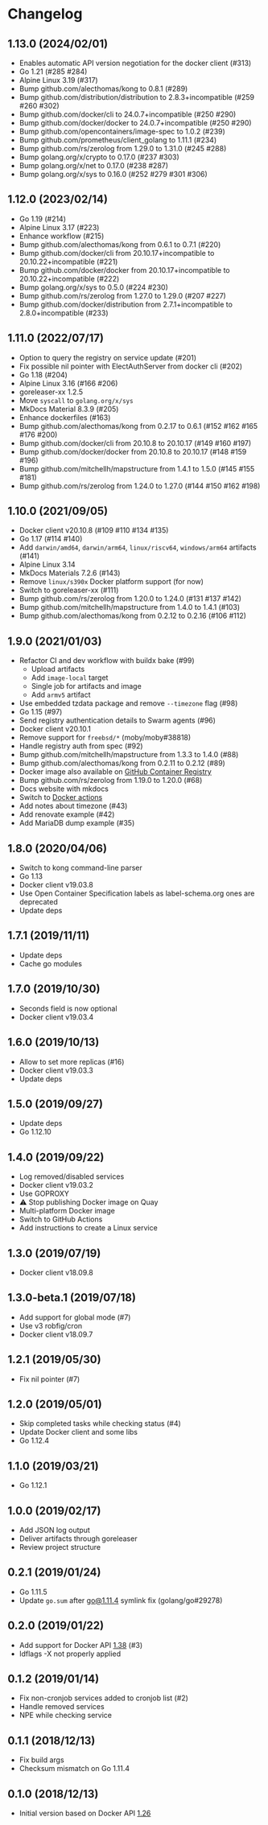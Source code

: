 # Changelog

## 1.13.0 (2024/02/01)

* Enables automatic API version negotiation for the docker client (#313)
* Go 1.21 (#285 #284)
* Alpine Linux 3.19 (#317)
* Bump github.com/alecthomas/kong to 0.8.1 (#289)
* Bump github.com/distribution/distribution to 2.8.3+incompatible (#259 #260 #302)
* Bump github.com/docker/cli to 24.0.7+incompatible (#250 #290)
* Bump github.com/docker/docker to 24.0.7+incompatible (#250 #290)
* Bump github.com/opencontainers/image-spec to 1.0.2 (#239)
* Bump github.com/prometheus/client_golang to 1.11.1 (#234)
* Bump github.com/rs/zerolog from 1.29.0 to 1.31.0 (#245 #288)
* Bump golang.org/x/crypto to 0.17.0 (#237 #303)
* Bump golang.org/x/net to 0.17.0 (#238 #287)
* Bump golang.org/x/sys to 0.16.0 (#252 #279 #301 #306)

## 1.12.0 (2023/02/14)

* Go 1.19 (#214)
* Alpine Linux 3.17 (#223)
* Enhance workflow (#215)
* Bump github.com/alecthomas/kong from 0.6.1 to 0.7.1 (#220)
* Bump github.com/docker/cli from 20.10.17+incompatible to 20.10.22+incompatible (#221)
* Bump github.com/docker/docker from 20.10.17+incompatible to 20.10.22+incompatible (#222)
* Bump golang.org/x/sys to 0.5.0 (#224 #230)
* Bump github.com/rs/zerolog from 1.27.0 to 1.29.0 (#207 #227)
* Bump github.com/docker/distribution from 2.7.1+incompatible to 2.8.0+incompatible (#233)

## 1.11.0 (2022/07/17)

* Option to query the registry on service update (#201)
* Fix possible nil pointer with ElectAuthServer from docker cli (#202)
* Go 1.18 (#204)
* Alpine Linux 3.16 (#166 #206)
* goreleaser-xx 1.2.5
* Move `syscall` to `golang.org/x/sys`
* MkDocs Material 8.3.9 (#205)
* Enhance dockerfiles (#163)
* Bump github.com/alecthomas/kong from 0.2.17 to 0.6.1 (#152 #162 #165 #176 #200)
* Bump github.com/docker/cli from 20.10.8 to 20.10.17 (#149 #160 #197)
* Bump github.com/docker/docker from 20.10.8 to 20.10.17 (#148 #159 #196)
* Bump github.com/mitchellh/mapstructure from 1.4.1 to 1.5.0 (#145 #155 #181)
* Bump github.com/rs/zerolog from 1.24.0 to 1.27.0 (#144 #150 #162 #198)

## 1.10.0 (2021/09/05)

* Docker client v20.10.8 (#109 #110 #134 #135)
* Go 1.17 (#114 #140)
* Add `darwin/amd64`, `darwin/arm64`, `linux/riscv64`, `windows/arm64` artifacts (#141)
* Alpine Linux 3.14
* MkDocs Materials 7.2.6 (#143)
* Remove `linux/s390x` Docker platform support (for now)
* Switch to goreleaser-xx (#111)
* Bump github.com/rs/zerolog from 1.20.0 to 1.24.0 (#131 #137 #142)
* Bump github.com/mitchellh/mapstructure from 1.4.0 to 1.4.1 (#103)
* Bump github.com/alecthomas/kong from 0.2.12 to 0.2.16 (#106 #112)

## 1.9.0 (2021/01/03)

* Refactor CI and dev workflow with buildx bake (#99)
    * Upload artifacts
    * Add `image-local` target
    * Single job for artifacts and image
    * Add `armv5` artifact
* Use embedded tzdata package and remove `--timezone` flag (#98)
* Go 1.15 (#97)
* Send registry authentication details to Swarm agents (#96)
* Docker client v20.10.1
* Remove support for `freebsd/*` (moby/moby#38818)
* Handle registry auth from spec (#92)
* Bump github.com/mitchellh/mapstructure from 1.3.3 to 1.4.0 (#88)
* Bump github.com/alecthomas/kong from 0.2.11 to 0.2.12 (#89)
* Docker image also available on [GitHub Container Registry](https://github.com/users/crazy-max/packages/container/package/swarm-cronjob)
* Bump github.com/rs/zerolog from 1.19.0 to 1.20.0 (#68)
* Docs website with mkdocs
* Switch to [Docker actions](https://github.com/docker/build-push-action)
* Add notes about timezone (#43)
* Add renovate example (#42)
* Add MariaDB dump example (#35)

## 1.8.0 (2020/04/06)

* Switch to kong command-line parser
* Go 1.13
* Docker client v19.03.8
* Use Open Container Specification labels as label-schema.org ones are deprecated
* Update deps

## 1.7.1 (2019/11/11)

* Update deps
* Cache go modules

## 1.7.0 (2019/10/30)

* Seconds field is now optional
* Docker client v19.03.4

## 1.6.0 (2019/10/13)

* Allow to set more replicas (#16)
* Docker client v19.03.3
* Update deps

## 1.5.0 (2019/09/27)

* Update deps
* Go 1.12.10

## 1.4.0 (2019/09/22)

* Log removed/disabled services
* Docker client v19.03.2
* Use GOPROXY
* :warning: Stop publishing Docker image on Quay
* Multi-platform Docker image
* Switch to GitHub Actions
* Add instructions to create a Linux service

## 1.3.0 (2019/07/19)

* Docker client v18.09.8

## 1.3.0-beta.1 (2019/07/18)

* Add support for global mode (#7)
* Use v3 robfig/cron
* Docker client v18.09.7

## 1.2.1 (2019/05/30)

* Fix nil pointer (#7)

## 1.2.0 (2019/05/01)

* Skip completed tasks while checking status (#4)
* Update Docker client and some libs
* Go 1.12.4

## 1.1.0 (2019/03/21)

* Go 1.12.1

## 1.0.0 (2019/02/17)

* Add JSON log output
* Deliver artifacts through goreleaser
* Review project structure

## 0.2.1 (2019/01/24)

* Go 1.11.5
* Update `go.sum` after go@1.11.4 symlink fix (golang/go#29278)

## 0.2.0 (2019/01/22)

* Add support for Docker API [1.38](https://docs.docker.com/engine/api/v1.38/) (#3)
* ldflags -X not properly applied

## 0.1.2 (2019/01/14)

* Fix non-cronjob services added to cronjob list (#2)
* Handle removed services
* NPE while checking service

## 0.1.1 (2018/12/13)

* Fix build args
* Checksum mismatch on Go 1.11.4

## 0.1.0 (2018/12/13)

* Initial version based on Docker API [1.26](https://docs.docker.com/engine/api/v1.26/)
